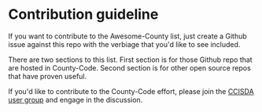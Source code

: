 # Contribution guideline
If you want to contribute to the Awesome-County list, just create a Github issue against this repo with the verbiage that you'd like to see included.  

There are two sections to this list.  First section is for those Github repo that are hosted in County-Code.  Second section is for other open source repos that have proven useful.

If you'd like to contribute to the County-Code effort, please join the [CCISDA user group](https://ccisda.org/members/groups.asp?DGPCrPg=1&DGPCrSrt=4A) and engage in the discussion.